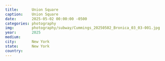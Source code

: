 ```yaml
---
title:  	Union Square
caption:	Union Square
date:   	2025-05-02 00:00:00 -0500
categories: photography
img:		photography/subway/Cummings_20250502_Bronica_03_03-001.jpg
year:		2025
medium:
city:		New York
state:		New York
country:
---
```

